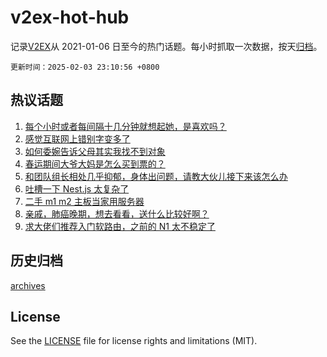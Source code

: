 # v2ex-hot-hub

 记录[V2EX](https://www.v2ex.com/)从 2021-01-06 日至今的热门话题。每小时抓取一次数据，按天[归档](archives)。

`更新时间：2025-02-03 23:10:56 +0800`

## 热议话题

1. [每个小时或者每间隔十几分钟就想起她，是喜欢吗？](https://www.v2ex.com/t/1108675)
1. [感觉互联网上错别字变多了](https://www.v2ex.com/t/1108674)
1. [如何委婉告诉父母其实我找不到对象](https://www.v2ex.com/t/1108755)
1. [春运期间大爷大妈是怎么买到票的？](https://www.v2ex.com/t/1108708)
1. [和团队组长相处几乎抑郁，身体出问题，请教大伙儿接下来该怎么办](https://www.v2ex.com/t/1108658)
1. [吐槽一下 Nest.js 太复杂了](https://www.v2ex.com/t/1108703)
1. [二手 m1 m2 主板当家用服务器](https://www.v2ex.com/t/1108659)
1. [亲戚，肺癌晚期，想去看看，送什么比较好啊？](https://www.v2ex.com/t/1108695)
1. [求大佬们推荐入门软路由，之前的 N1 太不稳定了](https://www.v2ex.com/t/1108722)

## 历史归档

[archives](archives)

## License

See the [LICENSE](LICENSE) file for license rights and limitations (MIT).
